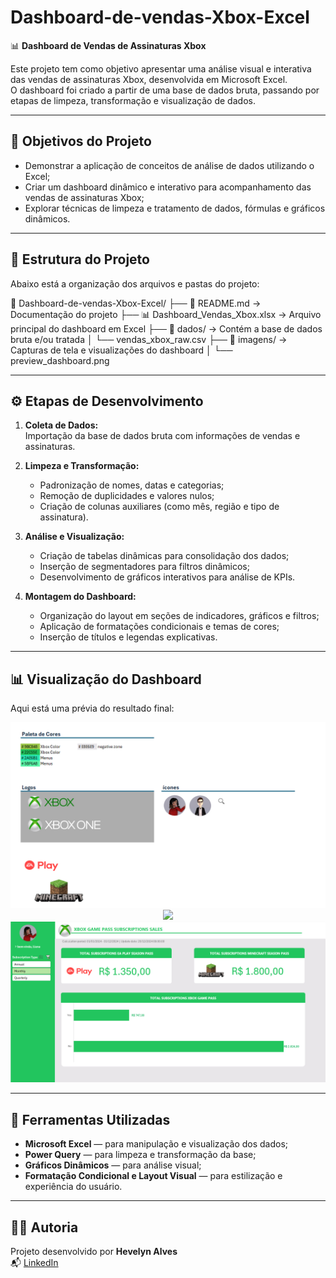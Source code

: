 # Dashboard-de-vendas-Xbox-Excel

📊 **Dashboard de Vendas de Assinaturas Xbox**

Este projeto tem como objetivo apresentar uma análise visual e interativa das vendas de assinaturas Xbox, desenvolvida em Microsoft Excel.  
O dashboard foi criado a partir de uma base de dados bruta, passando por etapas de limpeza, transformação e visualização de dados.

---

## 🧠 Objetivos do Projeto

- Demonstrar a aplicação de conceitos de análise de dados utilizando o Excel;  
- Criar um dashboard dinâmico e interativo para acompanhamento das vendas de assinaturas Xbox;  
- Explorar técnicas de limpeza e tratamento de dados, fórmulas e gráficos dinâmicos.

---

## 🧩 Estrutura do Projeto

Abaixo está a organização dos arquivos e pastas do projeto:

📁 Dashboard-de-vendas-Xbox-Excel/
├── 📄 README.md → Documentação do projeto
├── 📊 Dashboard_Vendas_Xbox.xlsx → Arquivo principal do dashboard em Excel
├── 📁 dados/ → Contém a base de dados bruta e/ou tratada
│ └── vendas_xbox_raw.csv
├── 📁 imagens/ → Capturas de tela e visualizações do dashboard
│ └── preview_dashboard.png

---

## ⚙️ Etapas de Desenvolvimento

1. **Coleta de Dados:**  
   Importação da base de dados bruta com informações de vendas e assinaturas.

2. **Limpeza e Transformação:**  
   - Padronização de nomes, datas e categorias;  
   - Remoção de duplicidades e valores nulos;  
   - Criação de colunas auxiliares (como mês, região e tipo de assinatura).  

3. **Análise e Visualização:**  
   - Criação de tabelas dinâmicas para consolidação dos dados;  
   - Inserção de segmentadores para filtros dinâmicos;  
   - Desenvolvimento de gráficos interativos para análise de KPIs.  

4. **Montagem do Dashboard:**  
   - Organização do layout em seções de indicadores, gráficos e filtros;  
   - Aplicação de formatações condicionais e temas de cores;  
   - Inserção de títulos e legendas explicativas.  
---

## 📊 Visualização do Dashboard

Aqui está uma prévia do resultado final:

<p align="center">
  <img src="images/AssetsExcel.png" width="600">
  <br>
  <img src="images/Cálculos.png" width="600">
  <br>
  <img src="images/DashboardXboxGamePass.png" width="600">
</p>

---

## 🧰 Ferramentas Utilizadas

- **Microsoft Excel** — para manipulação e visualização dos dados;  
- **Power Query** — para limpeza e transformação da base;  
- **Gráficos Dinâmicos** — para análise visual;  
- **Formatação Condicional e Layout Visual** — para estilização e experiência do usuário.
---
## 🧑‍💻 Autoria

Projeto desenvolvido por **Hevelyn Alves**  
📬 [LinkedIn](https://www.linkedin.com/in/hevelyn-alves/)
